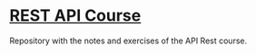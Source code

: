 # [REST API Course](https://platzi.com/clases/api-rest/)

Repository with the notes and exercises of the API Rest course.